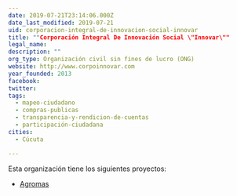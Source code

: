 ```yaml
---
date: 2019-07-21T23:14:06.000Z
date_last_modified: 2019-07-21
uid: corporacion-integral-de-innovacion-social-innovar
title: ""Corporación Integral De Innovación Social \"Innovar\""
legal_name: 
description: ""
org_type: Organización civil sin fines de lucro (ONG)
website: http://www.corpoinnovar.com
year_founded: 2013
facebook: 
twitter: 
tags:
  - mapeo-ciudadano
  - compras-publicas
  - transparencia-y-rendicion-de-cuentas
  - participación-ciudadana
cities: 
  - Cúcuta

---
```


Esta organización tiene los siguientes proyectos:

- [Agromas](/proyectos/agromas)
